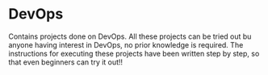 # DevOps
Contains projects done on DevOps. All these projects can be tried out bu anyone having interest in DevOps, no prior knowledge is required. The instructions for executing these projects have been written step by step, so that even beginners can try it out!!
